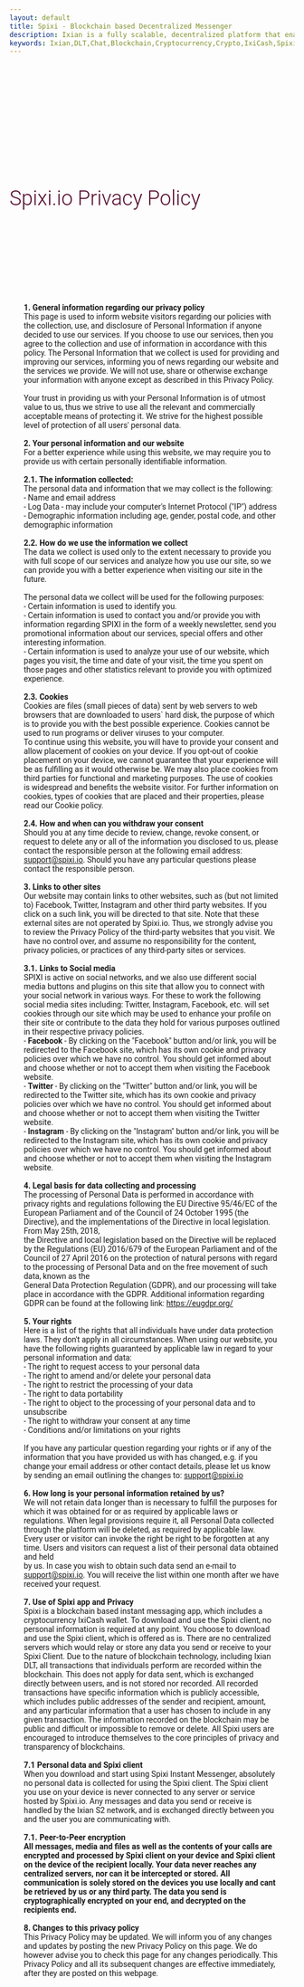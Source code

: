 ```yaml
---
layout: default
title: Spixi - Blockchain based Decentralized Messenger
description: Ixian is a fully scalable, decentralized platform that enables encrypted data streaming and high volume of micro-transactions.
keywords: Ixian,DLT,Chat,Blockchain,Cryptocurrency,Crypto,IxiCash,Spixi
---
```

<div class="bg-success d-flex align-items-center" style="padding-bottom: 0px;background-color: transparent!important;">
    <div class="container"></div>
    <div class="container"></div>
</div>
<div class="container">
    <h1 class="text-center" style="font-family: Roboto, sans-serif;font-size: 36px;font-weight: 300;padding-top: 180px;color: #540b2e;padding-bottom: 60px;">Spixi.io Privacy Policy</h1><div class="divider"></div>
    <p style="font-weight: normal;font-family: Roboto, sans-serif;padding-top: 80px;padding-bottom: 80px;margin-left: 5%;margin-right: 5%;">
        <strong>1. General information regarding our privacy policy</strong><br>
        This page is used to inform website visitors regarding our policies with the collection, use, and disclosure of Personal Information if
        anyone decided to use our services. If you choose to use our services, then you agree to the collection and use of information in accordance with this policy. The Personal Information that we collect is used for providing and improving
        our services, informing you of news regarding our website and the services we provide. We will not use, share or otherwise exchange your information with anyone except as described in this Privacy Policy.<br><br>
        Your trust in providing
        us with your Personal Information is of utmost value to us, thus we strive to use all the relevant and commercially acceptable means of protecting it. We strive for the highest possible level of protection of all users' personal
        data.<br><br>
        <strong>2. Your personal information and our website</strong><br>
        For a better experience while using this website, we may require you to provide us with certain personally identifiable information.
        <br><br>
        <strong>2.1. The information collected:</strong><br>
        The personal data and information that we may collect is the following:<br>
        - Name and email address <br>
        - Log Data - may include your computer's Internet Protocol ("IP") address<br>
        - Demographic information including age, gender, postal code, and other demographic information <br><br>
        <strong>2.2. How do we use the information we collect</strong><br>
        The data we collect
        is used only to the extent necessary to provide you with full scope of our services and analyze how you use our site, so we can provide you with a better experience when visiting our site in the future. <br><br>
        The personal data we collect will be used for the following purposes:<br>
        - Certain information is used to identify you.<br>
        - Certain information is used to contact you and/or provide you with information regarding SPIXI in the form of a weekly newsletter, send you promotional information about our services, special offers and other interesting information.<br>
        - Certain information is used to analyze your use of our website, which pages you visit, the time and date of your visit, the time you spent on those pages and other statistics relevant to provide you with optimized experience.<br><br>
        <strong>2.3. Cookies</strong><br>
        Cookies are files (small pieces of data) sent by web servers to web browsers
        that are downloaded to users` hard disk, the purpose of which is to provide you with the best possible experience. Cookies cannot be used to run programs or deliver viruses to your computer.<br>
        To continue using this website,
        you will have to provide your consent and allow placement of cookies on your device. If you opt-out of cookie placement on your device, we cannot guarantee that your experience will be as fulfilling as it would otherwise be. We may
        also place cookies from third parties for functional and marketing purposes. The use of cookies is widespread and benefits the website visitor. For further information on cookies, types of cookies that are placed and their properties,
        please read our Cookie policy.<br><br>
        <strong>2.4. How and when can you withdraw your consent</strong><br>
        Should you at any time decide to review, change, revoke consent, or request to delete any or all of the
        information you disclosed to us, please contact the responsible person at the following email address: <a href="mailto:support@spixi.io">support@spixi.io</a>. Should you have any particular questions please contact the responsible
        person.<br><br>
        <strong>3. Links to other sites</strong><br>
        Our website may contain links to other websites, such as (but not limited to) Facebook, Twitter, Instagram and other third party websites. If you click
        on a such link, you will be directed to that site. Note that these external sites are not operated by Spixi.io. Thus, we strongly advise you to review the Privacy Policy of the third-party websites that you visit. We have no control
        over, and assume no responsibility for the content, privacy policies, or practices of any third-party sites or services.<br><br>
        <strong>3.1. Links to Social media </strong><br>
        SPIXI is active on social networks, and
        we also use different social media buttons and plugins on this site that allow you to connect with your social network in various ways. For these to work the following social media sites including: Twitter, Instagram, Facebook, etc.
        will set cookies through our site which may be used to enhance your profile on their site or contribute to the data they hold for various purposes outlined in their respective privacy policies.<br>
        - <strong>Facebook</strong> - By clicking on the "Facebook" button and/or link, you will be redirected to the Facebook site, which has its own cookie and privacy policies over which we have no control. You should get informed about and choose whether or not to accept
        them when visiting the Facebook website.<br>
        - <strong>Twitter </strong>- By clicking on the "Twitter" button and/or link, you will be redirected to the Twitter site, which has its own cookie and privacy policies over which we
        have no control. You should get informed about and choose whether or not to accept them when visiting the Twitter website.<br>
        - <strong>Instagram </strong>- By clicking on the "Instagram" button and/or link, you will be redirected
        to the Instagram site, which has its own cookie and privacy policies over which we have no control. You should get informed about and choose whether or not to accept them when visiting the Instagram website.<br><br>
        <strong>4. Legal basis for data collecting and processing</strong><br>
        The
        processing of Personal Data is performed in accordance with privacy rights and regulations following the EU Directive 95/46/EC of the European Parliament and of the Council of 24 October 1995 (the Directive), and the implementations
        of the Directive in local legislation. From May 25th, 2018,<br>
        the Directive and local legislation based on the Directive will be replaced by the Regulations (EU) 2016/679 of the European Parliament and of the Council of 27 April 2016
        on the protection of natural persons with regard to the processing of Personal Data and on the free movement of such data, known as the<br>
        General Data Protection Regulation (GDPR), and our processing will take place in accordance
        with the GDPR. Additional information regarding GDPR can be found at the following link: <a href="https://eugdpr.org/">https://eugdpr.org/</a><br><br>
        <strong>5. Your rights</strong><br>
        Here is a list of the rights
        that all individuals have under data protection laws. They don't apply in all circumstances. When using our website, you have the following rights guaranteed by applicable law in regard to your personal information and data:<br>
        - The right to request access to your personal data<br>
        - The right to amend and/or delete your personal data<br>
        - The right to restrict the processing of your data<br>
        - The right to data portability<br>
        - The right to object to the processing of your personal data and to unsubscribe<br>
        - The right to withdraw your consent at any time<br>
        - Conditions and/or limitations on your rights<br><br>
        If you have any particular question regarding your rights
        or if any of the information that you have provided us with has changed, e.g. if you change your email address or other contact details, please let us know by sending an email outlining the changes to: <a href="mailto:support@spixi.io">support@spixi.io</a><br><br>
        <strong>6. How long is your personal information retained by us?</strong><br>
        We will not retain data longer than is necessary to fulfill the purposes for which it was obtained for or as required by applicable laws or regulations. When legal provisions require it, all Personal Data collected through the platform
        will be deleted, as required by applicable law.<br>
        Every user or visitor can invoke the right be right to be forgotten at any time. Users and visitors can request a list of their personal data obtained and held<br>by us. In case you
        wish to obtain such data send an e-mail to <a href="mailto:support@spixi.io">support@spixi.io</a>. You will receive the list within one month after we have received your request. <br><br>
        <strong>7. Use of Spixi app and Privacy</strong><br>
        Spixi is a blockchain based instant messaging app, which includes a cryptocurrency IxiCash wallet. To download and use the Spixi client, no personal information is required at any point. You choose to download and use the Spixi client, which
        is offered as is. There are no centralized servers which would relay or store any data you send or receive to your Spixi Client. Due to the nature of blockchain technology, including Ixian DLT, all transactions that individuals
        perform are recorded within the blockchain. This does not apply for data sent, which is exchanged directly between users, and is not stored nor recorded. All recorded transactions have specific information which is publicly accessible,
        which includes public addresses of the sender and recipient, amount, and any particular information that a user has chosen to include in any given transaction. The information recorded on the blockchain may be public and difficult
        or impossible to remove or delete. All Spixi users are encouraged to introduce themselves to the core principles of privacy and transparency of blockchains.<br><br>
        <strong>7.1 Personal data and Spixi client</strong><br>
        When you download and start using Spixi Instant Messenger, absolutely no personal data is collected for using the Spixi client. The Spixi client you use on your device is never connected to any server or service hosted by Spixi.io. Any
        messages and data you send or receive is handled by the Ixian S2 network, and is exchanged directly between you and the user you are communicating with.<br><br>
        <strong>7.1. Peer-to-Peer encryption</strong><br>
        <strong>All messages, media and files as well as the contents of your calls are encrypted and processed by Spixi client on your device and Spixi client on the device of the recipient locally. Your data never reaches any centralized servers, nor can it be intercepted or stored. All communication is solely stored on the devices you use locally and cant be retrieved by us or any third party. The data you send is cryptographically encrypted on your end, and decrypted on the recipients end.</strong><br><br>
        <strong>8. Changes to this privacy policy</strong><br>
        This Privacy Policy may be updated. We will inform you of any changes and updates by posting the new Privacy Policy on this page. We do however advise you to check this page for any changes periodically. This Privacy Policy and all its
        subsequent changes are effective immediately, after they are posted on this webpage.<br><br>
    </p>
</div>